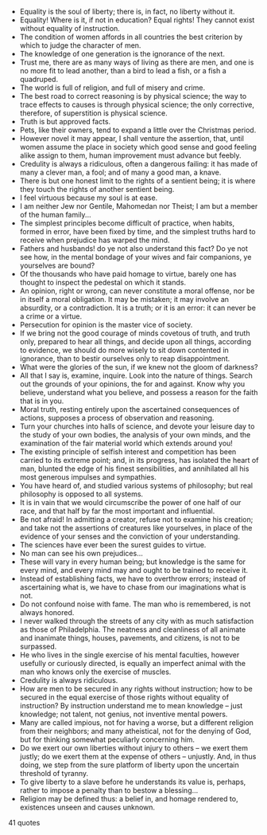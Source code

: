  - Equality is the soul of liberty; there is, in fact, no liberty without it.
 - Equality! Where is it, if not in education? Equal rights! They cannot exist without equality of instruction.
 - The condition of women affords in all countries the best criterion by which to judge the character of men.
 - The knowledge of one generation is the ignorance of the next.
 - Trust me, there are as many ways of living as there are men, and one is no more fit to lead another, than a bird to lead a fish, or a fish a quadruped.
 - The world is full of religion, and full of misery and crime.
 - The best road to correct reasoning is by physical science; the way to trace effects to causes is through physical science; the only corrective, therefore, of superstition is physical science.
 - Truth is but approved facts.
 - Pets, like their owners, tend to expand a little over the Christmas period.
 - However novel it may appear, I shall venture the assertion, that, until women assume the place in society which good sense and good feeling alike assign to them, human improvement must advance but feebly.
 - Credulity is always a ridiculous, often a dangerous failing: it has made of many a clever man, a fool; and of many a good man, a knave.
 - There is but one honest limit to the rights of a sentient being; it is where they touch the rights of another sentient being.
 - I feel virtuous because my soul is at ease.
 - I am neither Jew nor Gentile, Mahomedan nor Theist; I am but a member of the human family...
 - The simplest principles become difficult of practice, when habits, formed in error, have been fixed by time, and the simplest truths hard to receive when prejudice has warped the mind.
 - Fathers and husbands! do ye not also understand this fact? Do ye not see how, in the mental bondage of your wives and fair companions, ye yourselves are bound?
 - Of the thousands who have paid homage to virtue, barely one has thought to inspect the pedestal on which it stands.
 - An opinion, right or wrong, can never constitute a moral offense, nor be in itself a moral obligation. It may be mistaken; it may involve an absurdity, or a contradiction. It is a truth; or it is an error: it can never be a crime or a virtue.
 - Persecution for opinion is the master vice of society.
 - If we bring not the good courage of minds covetous of truth, and truth only, prepared to hear all things, and decide upon all things, according to evidence, we should do more wisely to sit down contented in ignorance, than to bestir ourselves only to reap disappointment.
 - What were the glories of the sun, if we knew not the gloom of darkness?
 - All that I say is, examine, inquire. Look into the nature of things. Search out the grounds of your opinions, the for and against. Know why you believe, understand what you believe, and possess a reason for the faith that is in you.
 - Moral truth, resting entirely upon the ascertained consequences of actions, supposes a process of observation and reasoning.
 - Turn your churches into halls of science, and devote your leisure day to the study of your own bodies, the analysis of your own minds, and the examination of the fair material world which extends around you!
 - The existing principle of selfish interest and competition has been carried to its extreme point; and, in its progress, has isolated the heart of man, blunted the edge of his finest sensibilities, and annihilated all his most generous impulses and sympathies.
 - You have heard of, and studied various systems of philosophy; but real philosophy is opposed to all systems.
 - It is in vain that we would circumscribe the power of one half of our race, and that half by far the most important and influential.
 - Be not afraid! In admitting a creator, refuse not to examine his creation; and take not the assertions of creatures like yourselves, in place of the evidence of your senses and the conviction of your understanding.
 - The sciences have ever been the surest guides to virtue.
 - No man can see his own prejudices...
 - These will vary in every human being; but knowledge is the same for every mind, and every mind may and ought to be trained to receive it.
 - Instead of establishing facts, we have to overthrow errors; instead of ascertaining what is, we have to chase from our imaginations what is not.
 - Do not confound noise with fame. The man who is remembered, is not always honored.
 - I never walked through the streets of any city with as much satisfaction as those of Philadelphia. The neatness and cleanliness of all animate and inanimate things, houses, pavements, and citizens, is not to be surpassed.
 - He who lives in the single exercise of his mental faculties, however usefully or curiously directed, is equally an imperfect animal with the man who knows only the exercise of muscles.
 - Credulity is always ridiculous.
 - How are men to be secured in any rights without instruction; how to be secured in the equal exercise of those rights without equality of instruction? By instruction understand me to mean knowledge – just knowledge; not talent, not genius, not inventive mental powers.
 - Many are called impious, not for having a worse, but a different religion from their neighbors; and many atheistical, not for the denying of God, but for thinking somewhat peculiarly concerning him.
 - Do we exert our own liberties without injury to others – we exert them justly; do we exert them at the expense of others – unjustly. And, in thus doing, we step from the sure platform of liberty upon the uncertain threshold of tyranny.
 - To give liberty to a slave before he understands its value is, perhaps, rather to impose a penalty than to bestow a blessing...
 - Religion may be defined thus: a belief in, and homage rendered to, existences unseen and causes unknown.

41 quotes